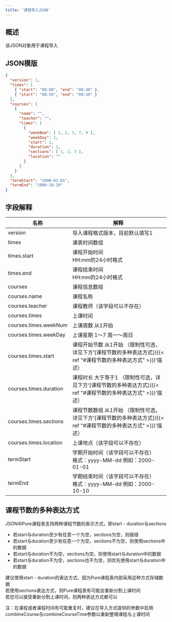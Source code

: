 ```yaml
---
title: '课程导入JSON'
---
```


## 概述

该JSON对象用于课程导入  

## JSON模版

``` json
{
  "version": 1,
  "times": [
    { "start": "08:00", "end": "08:40" },
    { "start": "08:50", "end": "09:30" }
  ],
  "courses": [
    {
      "name": "",
      "teacher": "",
      "times": [
        {
          "weekNum": [ 1, 2, 3, 7, 9 ],
          "weekDay": 1,
          "start": 1,
          "duration": 1,
          "sections": [ 1, 2, 3 ],
          "location": ""
        }
      ]
    }
  ],
  "termStart": "2000-01-01",
  "termEnd": "2000-10-10"
}
```

## 字段解释

| 名称                   | 解释                                                                                                               |
| ---------------------- | ------------------------------------------------------------------------------------------------------------------ |
| version                | 导入课程格式版本，目前默认填写1                                                                                    |
| times                  | 课表时间数组                                                                                                       |
| times.start            | 课程开始时间<br/>HH:mm的24小时格式                                                                                 |
| times.end              | 课程结束时间<br/>HH:mm的24小时格式                                                                                 |
| courses                | 课程信息数组                                                                                                       |
| courses.name           | 课程名称                                                                                                           |
| courses.teacher        | 课程教师（该字段可以不存在）                                                                                       |
| courses.times          | 上课时间                                                                                                           |
| courses.times.weekNum  | 上课周数 从1开始                                                                                                   |
| courses.times.weekDay  | 上课星期 1～7 周一～周日                                                                                           |
| courses.times.start    | 课程开始节数 从1开始 （限制性可选，详见下方‘[课程节数的多种表达方式]({{< ref "#课程节数的多种表达方式" >}})’描述） |
| courses.times.duration | 课程时长 大于等于1 （限制性可选，详见下方‘[课程节数的多种表达方式]({{< ref "#课程节数的多种表达方式" >}})’描述）   |
| courses.times.sections | 课程节数数组 从1开始 （限制性可选，详见下方‘[课程节数的多种表达方式]({{< ref "#课程节数的多种表达方式" >}})’描述） |
| courses.times.location | 上课地点（该字段可以不存在）                                                                                       |
| termStart              | 学期开始时间（该字段可以不存在）<br/>格式：yyyy-MM-dd 例如：2000-01-01                                             |
| termEnd                | 学期结束时间（该字段可以不存在）<br/>格式：yyyy-MM-dd 例如：2000-10-10                                             |

## 课程节数的多种表达方式

JSON中Pure课程表支持两种课程节数的表示方式，即start - duration与sections  

* 若start与duration至少有任意一个为空，sections为空，则报错
* 若start与duration至少有任意一个为空，sections不为空，则使用sections中的数据
* 若start与duration不为空，sections为空，则使用start与duration中的数据
* 若start与duration不为空，sections也不为空，则优先使用start与duration中的数据

建议使用start - duration的表达方式，因为Pure课程表内部采用这种方式存储数据  
若使用sections表达方式，则Pure课程表有可能会重新分割上课时间  
若您可以接受重新分割上课时间，则两种表达方式都可以  

注：在课程或者课程时间有可能重复时，建议在导入方式提供的参数中启用combineCourse与combineCourseTime参数以重新整理课程与上课时间
